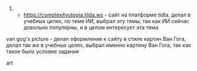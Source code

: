 1) - https://complexityutopia.tilda.ws - сайт на платформе tidla, делал в учебных целях, по теме ИИ, выбрал эту темы, так как ИИ сейчас довольно популярны, и в целом интересует эта тема

van gog's picture - делал оформление к сайту в стиле картин Ван Гога, делал так же в учебных целях, выбрал именно картину Ван Гога, так как такое было условие задания

art 
